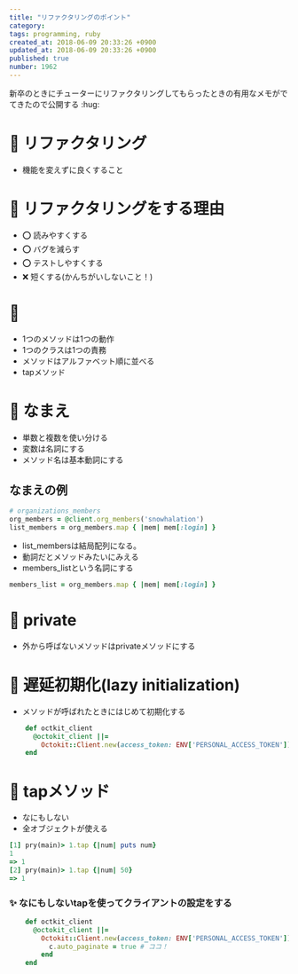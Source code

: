 ```yaml
---
title: "リファクタリングのポイント"
category: 
tags: programming, ruby
created_at: 2018-06-09 20:33:26 +0900
updated_at: 2018-06-09 20:33:26 +0900
published: true
number: 1962
---
```


新卒のときにチューターにリファクタリングしてもらったときの有用なメモがでてきたので公開する :hug: 

# :art: リファクタリング
* 機能を変えずに良くすること

# :thought_balloon: リファクタリングをする理由
* :o: 読みやすくする
* :o: バグを減らす
* :o: テストしやすくする
* :x:  短くする(かんちがいしないこと！)

# :memo:
* 1つのメソッドは1つの動作
* 1つのクラスは1つの責務
* メソッドはアルファベット順に並べる
* tapメソッド

# :name_badge: なまえ
* 単数と複数を使い分ける
* 変数は名詞にする
* メソッド名は基本動詞にする

## なまえの例
```rb
# organizations_members
org_members = @client.org_members('snowhalation')
list_members = org_members.map { |mem| mem[:login] }
```
* list_membersは結局配列になる。
* 動詞だとメソッドみたいにみえる
* members_listという名詞にする

```rb
members_list = org_members.map { |mem| mem[:login] }
```

# :see_no_evil: private
* 外から呼ばないメソッドはprivateメソッドにする

# :koala: 遅延初期化(lazy initialization)
* メソッドが呼ばれたときにはじめて初期化する

```rb
    def octkit_client
      @octokit_client ||=
        Octokit::Client.new(access_token: ENV['PERSONAL_ACCESS_TOKEN'])
    end
```

# :beer: tapメソッド
* なにもしない
* 全オブジェクトが使える

```なにもしないtap.rb
[1] pry(main)> 1.tap {|num| puts num}
1
=> 1
[2] pry(main)> 1.tap {|num| 50}
=> 1 
```

### :sparkles: なにもしないtapを使ってクライアントの設定をする

```rb
    def octkit_client
      @octokit_client ||=
        Octokit::Client.new(access_token: ENV['PERSONAL_ACCESS_TOKEN']).tap do |c|
          c.auto_paginate = true # ココ！
        end
    end
```

